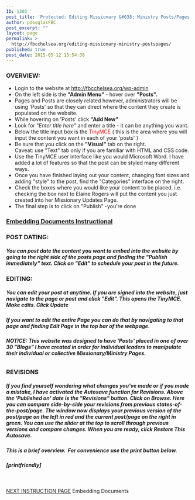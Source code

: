 ```yaml
---
ID: 1303
post_title: 'Protected: Editing Missionary &#038; Ministry Posts/Pages'
author: pdouglasFBC
post_excerpt: ""
layout: page
permalink: >
  http://fbcchelsea.org/editing-missionary-ministry-postspages/
published: true
post_date: 2015-05-12 15:54:38
---
```

<h3>OVERVIEW:</h3><ul><li>Login to the website at <a href="http://fbcchelsea.org/wp-admin">http://fbcchelsea.org/wp-admin</a></li><li>On the left side is the <strong>"Admin Menu" </strong>- hover over <strong>"Posts".</strong></li><li>Pages and Posts are closely related however, administrators will be using 'Posts' so that they can direct where the content they create is populated on the website.</li><li>While hovering on 'Posts' click <strong>"Add New"</strong></li><li>Look for <em>"Enter title here"</em> and enter a title - it can be anything you want.</li><li>Below the title input box is the <span style="color: #ff0000;">TinyMCE</span> ( this is the area where you will input the content you want in each of your 'posts' ) </li><li>Be sure that you click on the <strong>"Visual"</strong> tab on the right. Caveat: use "Text" tab only if you are familiar with HTML and CSS code.</li><li>Use the TinyMCE user interface like you would Microsoft Word. I have added a lot of features so that the post can be styled many different ways.</li><li>Once you have finished laying out your content, changing font sizes and adding "style" to the post, find the "Categories" interface on the right.</li><li>Check the boxes where you would like your content to be placed. i.e. checking the box next to Elaine Rogers will put the content you just created into her Missionary Updates Page.</li><li>The final step is to click on "Publish" -you're done</li></ul><h3><a href="http://fbcchelsea.org/embedding-documents/" target="_blank">Embedding Documents Instructional</a></h3><h3>POST DATING:</h3><h5>You can post date the content you want to embed into the website by going to the right side of the posts page and finding the "Publish immediately" text. Click on "Edit" to schedule your post in the future.</h5><h3>EDITING:</h3><h5>You can edit your post at anytime. If you are signed into the website, just navigate to the page or post and click "Edit". This opens the TinyMCE. Make edits. Click Update</h5><h5>If you want to edit the entire Page you can do that by navigating to that page and finding Edit Page in the top bar of the webpage.</h5><h6><strong>NOTICE: This website was designed to have 'Posts' placed in one of over 30 "Blogs" I have created in order for individual leaders to manipulate their individual or collective Missionary/Ministry Pages.</strong></h6><h3>REVISIONS</h3><h5>If you find yourself wondering what changes you've made or if you made a mistake, I have activated the Autosave function for Revisions. Above the 'Published on' date is the "Revisions" button. Click on Browse. Here you can compare side-by-side your revisions from previous states-of-the-post/page. The window now displays your previous version of the post/page on the left in red and the current post/page on the right in green. You can use the slider at the top to scroll through previous versions and compare changes. When you are ready, click Restore This Autosave.</h5><h5>This is a brief overview.  For convenience use the print button below.</h5><h5>[printfriendly]</h5><p>&nbsp;</p><p><a href="http://fbcchelsea.org/embedding-documents/">NEXT INSTRUCTION PAGE</a> Embedding Documents</p>